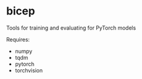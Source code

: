 # bicep
Tools for training and evaluating for PyTorch models


Requires:
- numpy
- tqdm
- pytorch
- torchvision

